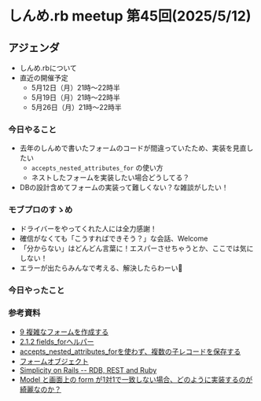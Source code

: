 # しんめ.rb meetup 第45回(2025/5/12)

## アジェンダ

- しんめ.rbについて
- 直近の開催予定
  - 5月12日（月）21時〜22時半
  - 5月19日（月）21時〜22時半
  - 5月26日（月）21時〜22時半

### 今日やること

- 去年のしんめで書いたフォームのコードが間違っていたため、実装を見直したい
  - `accepts_nested_attributes_for` の使い方
  - ネストしたフォームを実装したい場合どうしてる？
- DBの設計含めてフォームの実装って難しくない？な雑談がしたい！

### モブプロのすゝめ

- ドライバーをやってくれた人には全力感謝！
- 確信がなくても「こうすればできそう？」な会話、Welcome
- 「分からない」はどんどん言葉に！エスパーさせちゃうとか、ここでは気にしない！
- エラーが出たらみんなで考える、解決したらわーい🙌

### 今日やったこと

### 参考資料

- [9 複雑なフォームを作成する](https://railsguides.jp/form_helpers.html#%E8%A4%87%E9%9B%91%E3%81%AA%E3%83%95%E3%82%A9%E3%83%BC%E3%83%A0%E3%82%92%E4%BD%9C%E6%88%90%E3%81%99%E3%82%8B)
- [2.1.2 fields_forヘルパー](https://railsguides.jp/form_helpers.html#fields-for%E3%83%98%E3%83%AB%E3%83%91%E3%83%BC)
- [accepts_nested_attributes_forを使わず、複数の子レコードを保存する](https://moneyforward-dev.jp/entry/2018/12/15/formobject/)
- [フォームオブジェクト](https://zenn.dev/igaiga/books/rails-practice-note/viewer/ar_form_object)
- [Simplicity on Rails -- RDB, REST and Ruby](https://speakerdeck.com/moro/simplicity-on-rails-rdb-rest-and-ruby)
- [Model と画面上の form が1対1で一致しない場合、どのように実装するのが綺麗なのか？](https://discourse.clean-rails.org/t/model-form-1-1/14/2)
